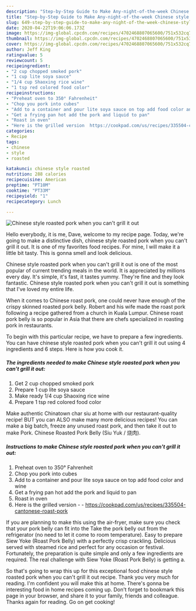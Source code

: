 ```yaml
---
description: "Step-by-Step Guide to Make Any-night-of-the-week Chinese style roasted pork when you can&amp;#39;t grill it out"
title: "Step-by-Step Guide to Make Any-night-of-the-week Chinese style roasted pork when you can&amp;#39;t grill it out"
slug: 649-step-by-step-guide-to-make-any-night-of-the-week-chinese-style-roasted-pork-when-you-can-and-39-t-grill-it-out
date: 2020-04-22T19:06:06.173Z
image: https://img-global.cpcdn.com/recipes/4702468807065600/751x532cq70/chinese-style-roasted-pork-when-you-cant-grill-it-out-recipe-main-photo.jpg
thumbnail: https://img-global.cpcdn.com/recipes/4702468807065600/751x532cq70/chinese-style-roasted-pork-when-you-cant-grill-it-out-recipe-main-photo.jpg
cover: https://img-global.cpcdn.com/recipes/4702468807065600/751x532cq70/chinese-style-roasted-pork-when-you-cant-grill-it-out-recipe-main-photo.jpg
author: Jeff King
ratingvalue: 5
reviewcount: 5
recipeingredient:
- "2 cup chopped smoked pork"
- "1 cup lite soya sauce"
- "1/4 cup Shaoxing rice wine"
- "1 tsp red colored food color"
recipeinstructions:
- "Preheat oven to 350° Fahrenheit"
- "Chop you pork into cubes"
- "Add to a container and pour lite soya sauce on top add food color and wine"
- "Get a frying pan hot add the pork and liquid to pan"
- "Roast in oven"
- "Here is the grilled version  https://cookpad.com/us/recipes/335504-cantonese-roast-pork"
categories:
- Recipe
tags:
- chinese
- style
- roasted

katakunci: chinese style roasted 
nutrition: 288 calories
recipecuisine: American
preptime: "PT10M"
cooktime: "PT33M"
recipeyield: "1"
recipecategory: Lunch

---
```



![Chinese style roasted pork when you can&#39;t grill it out](https://img-global.cpcdn.com/recipes/4702468807065600/751x532cq70/chinese-style-roasted-pork-when-you-cant-grill-it-out-recipe-main-photo.jpg)

Hello everybody, it is me, Dave, welcome to my recipe page. Today, we're going to make a distinctive dish, chinese style roasted pork when you can&#39;t grill it out. It is one of my favorites food recipes. For mine, I will make it a little bit tasty. This is gonna smell and look delicious.

Chinese style roasted pork when you can&#39;t grill it out is one of the most popular of current trending meals in the world. It is appreciated by millions every day. It's simple, it's fast, it tastes yummy. They're fine and they look fantastic. Chinese style roasted pork when you can&#39;t grill it out is something that I've loved my entire life.

When it comes to Chinese roast pork, one could never have enough of the crispy skinned roasted pork belly. Robert and his wife made the roast pork following a recipe gathered from a church in Kuala Lumpur. Chinese roast pork belly is so popular in Asia that there are chefs specialized in roasting pork in restaurants.


To begin with this particular recipe, we have to prepare a few ingredients. You can have chinese style roasted pork when you can&#39;t grill it out using 4 ingredients and 6 steps. Here is how you cook it.

<!--inarticleads1-->

##### The ingredients needed to make Chinese style roasted pork when you can&#39;t grill it out:

1. Get 2 cup chopped smoked pork
1. Prepare 1 cup lite soya sauce
1. Make ready 1/4 cup Shaoxing rice wine
1. Prepare 1 tsp red colored food color


Make authentic Chinatown char siu at home with our restaurant-quality recipe! BUT you can ALSO make many more delicious recipes! You can make a big batch, freeze any unused roast pork, and then take it out to make Pork. Chinese Roasted Pork Belly (Siu Yuk / 烧肉). 

<!--inarticleads2-->

##### Instructions to make Chinese style roasted pork when you can&#39;t grill it out:

1. Preheat oven to 350° Fahrenheit
1. Chop you pork into cubes
1. Add to a container and pour lite soya sauce on top add food color and wine
1. Get a frying pan hot add the pork and liquid to pan
1. Roast in oven
1. Here is the grilled version -  - https://cookpad.com/us/recipes/335504-cantonese-roast-pork


If you are planning to make this using the air-fryer, make sure you check that your pork belly can fit into the Take the pork belly out from the refrigerator (no need to let it come to room temperature). Easy to prepare Siew Yoke (Roast Pork Belly) with a perfectly crisp crackling. Delicious served with steamed rice and perfect for any occasion or festival. Fortunately, the preparation is quite simple and only a few ingredients are required. The real challenge with Siew Yoke (Roast Pork Belly) is getting a. 

So that's going to wrap this up for this exceptional food chinese style roasted pork when you can&#39;t grill it out recipe. Thank you very much for reading. I'm confident you will make this at home. There's gonna be interesting food in home recipes coming up. Don't forget to bookmark this page in your browser, and share it to your family, friends and colleague. Thanks again for reading. Go on get cooking!
